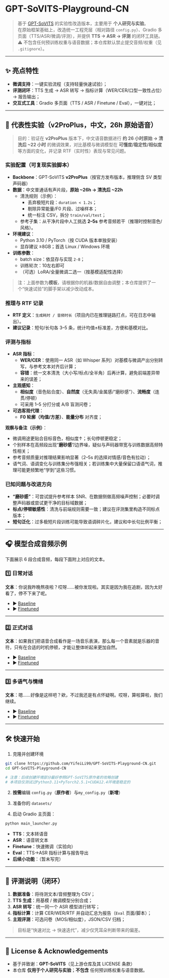 # GPT-SoVITS-Playground-CN

> 基于 [GPT-SoVITS](https://github.com/RVC-Boss/GPT-SoVITS) 的实验性改造版本，主要用于 **个人研究与实验**。  
> 在原始框架基础上，改造统一工程壳层（相对路径 `config.py`）、Gradio 多页面（TTS/ASR/微调/评测），并提供 **TTS → ASR → 评测** 的闭环工具链。  
> ⚠️ 不包含任何预训练权重与语音数据；本仓库默认禁止提交音频/权重（见 `.gitignore`）。

---

## ✨ 亮点特性

- **微调支持**：一键实验流程（支持轻量快速试验）；
- **评测闭环**：TTS 生成 → ASR 转写 → 指标计算（WER/CER/口型一致性占位）→ 报告输出；
- **交互式工具**：Gradio 多页面（TTS / ASR / Finetune / Eval），一键对比；

---

## 🧪 代表性实验（v2ProPlus，中文，26h 原始语音）

> 目的：验证在 **v2ProPlus** 版本下，中文语音数据进行 **约 26 小时原始 → 清洗后 ~22 小时** 的微调效果，对比基模与微调模型在 **可懂度/稳定性/相似度** 等方面的变化，并记录 RTF（实时性）表现与常见问题。

### 实验配置（可复现实验脚本）
- **Backbone**：GPT-SoVITS **v2ProPlus**（按官方发布版本，推理侧含 SV 类型声码器）
- **数据**：中文普通话有声片段，**原始 ~26h → 清洗后 ~22h**  
  - 清洗规则（示例）：
    - 丢弃极短片段：`duration < 1.2s`；
    - 剔除异常能量/F0 片段、过噪样本；
    - 统一标注 CSV，拆分 `train/val/test`；
  - 参考子集：从干净片段中人工挑选 **2–5s** 参考音频若干（推理时控制音色/风格）。
- **环境建议**：
  - Python 3.10 / PyTorch（按 CUDA 版本单独安装）
  - 显存建议 ≥8GB；首选 Linux / Windows 环境
- **训练参数**：
  - batch size：依显存与实现 `2-8`；
  - 训练轮次：10左右即可
  - （可选）LoRA/全量微调二选一（按基模适配性选择）

> 注：上面参数为**模板**，请根据你的机器/数据自由调整；本仓库提供了一个“快速试验”的脚手架以减少改动成本。

### 推理与 RTF 记录
- **RTF 定义**：`生成耗时 / 音频时长`（项目内已在推理链路打点，可在日志中输出）。
- **建议记录**：短句/长句各 3–5 条，统计均值±标准差，方便和基模对比。

### 评测与指标
- **ASR 指标**：
  - **WER/CER**：使用同一 ASR（如 Whisper 系列）对基模与微调产出分别转写，与参考文本对齐后计算；
  - **容错**：统一文本清洗（大小写/标点/全半角）后再计算，避免前端差异带来的误差；
- **主观感知**：
  - **相似度**（音色贴合度）、**自然度**（无失真/金属感/“磨砂感”）、**流畅度**（连贯/停顿）
  - 可采用 1–5 分打分或 A/B 盲测问卷；
- **可选客观代理**：
  - **F0 轮廓（均值/方差）**、**能量分布** 对齐度；


**观察与备注（示例）**：  
- 微调用途更贴合目标音色，相似度↑；长句停顿更稳定；
- 个别样本在高频段出现“**磨砂感**”/边界噪，疑似与声码器带宽与训练数据高频特性相关；
- 参考音频质量对推理结果影响显著（2–5s 的选择对情感/音色有拉动）；
- 语气词、语调变化与训练集分布强相关；若训练集中大量保留口语语气词，推理可能更频繁地“学到”这些习惯。

### 已知问题与改进方向
- **“磨砂感”**：可尝试提升参考样本 SNR、在数据侧做高频噪声控制；必要时调整声码器或尝试更干净的目标域数据；
- **标点/停顿敏感性**：清洗与前端规则需要一致；建议在评测集里构造不同标点版本；
- **短句泛化**：过多极短片段训练可能导致语调碎片化，建议和中长句比例平衡；

---
## 🎧 模型合成音频示例

下面展示 6 段合成音频，每段下面附上对应的文本。

### 1️⃣ 日常对话
**文本**：你说我昨晚熬夜啦？哎呀……被你发现啦。其实是因为我在追剧，因为太好看了，停不下来了呢。  
- ▶️ [Baseline](samples/baseline001.wav?raw=1)  
- ▶️ [Finetuned](samples/paimeng001.wav?raw=1)

---

### 2️⃣ 正式对话
**文本**：如果我们把语音合成看作是一场音乐表演，那么每一个音素就是乐器的音符，只有在合适的时机停顿，才能让整体听起来更加自然。  
- ▶️ [Baseline](samples/baseline002.wav?raw=1)  
- ▶️ [Finetuned](samples/paimeng002.wav?raw=1)

---

### 3️⃣ 多语气与情绪
**文本**：嗯……好像是这样吧？欸，不过我还是有点怀疑啊。哎呀，算啦算啦，我们继续。  
- ▶️ [Baseline](samples/baseline003.wav?raw=1)  
- ▶️ [Finetuned](samples/paimeng003.wav?raw=1)
---

## 🛠️ 快速开始

1) 克隆并创建环境
```bash
git clone https://github.com/YifeiLi99/GPT-SoVITS-Playground-CN.git
cd GPT-SoVITS-Playground-CN

# 注意：后续创建环境部分最好参照GPT-SoVITS原作者的攻略创建
# 本项目仅测试过Python3.11+PyTorch2.5.1+CUDA12.4环境是稳定的
```

2) **按需**编辑 `config.py`（**原作者**）与`my_config.py`（**新增**）

3) 准备你的 `datasets/`

4) 启动 Gradio 主页面：
```bash
python main_launcher.py
```
- **TTS**：文本转语音  
- **ASR**：语音转文本  
- **Finetune**：快速微调（实验向）  
- **Eval**：TTS→ASR 指标计算与报告导出
- **后续小功能**：（暂未写完）

---

## 🧭 评测说明（闭环）

1. **数据准备**：将待测文本/音频整理为 CSV；  
2. **TTS 生成**：用基模 / 微调模型分别合成；  
3. **ASR 转写**：统一同一个 ASR 模型进行转写；  
4. **指标计算**：计算 CER/WER/RTF 并自动汇总为报告（`Eval` 页面/脚本）；  
5. **主观评测**：可选问卷（MOS/相似度），JSON/CSV 归档；

> 目标是“快速对比 → 快速迭代”，减少仅凭耳朵判断带来的偏差。

---

## 📜 License & Acknowledgements

- 基于并致谢：**GPT-SoVITS**（见上游仓库及其 LICENSE 条款）  
- 本仓库 **仅用于个人研究与实验**；**不包含** 任何预训练权重与语音数据。

